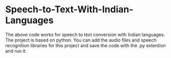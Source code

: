 # Speech-to-Text-With-Indian-Languages
The above code works for speech to text conversion with Indian languages. The project is based on python.
You can add the audio files and speech recognition libraries for this project and save the code with the .py extention and run it.
